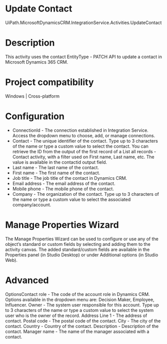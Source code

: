 ﻿# Update Contact

UiPath.MicrosoftDynamicsCRM.IntegrationService.Activities.UpdateContact

# Description

This activity uses the contact EntityType - PATCH API to update a contact in Microsoft Dynamics 365 CRM.

# Project compatibility

Windows | Cross-platform

# Configuration

* ConnectionId - The connection established in Integration Service. Access the dropdown menu to choose, add, or manage connections.
* Contact - The unique identifier of the contact. Type up to 3 characters of the name or type a custom value to select the contact. You can retrieve the ID from the output of the first record of a List all records - Contact activity, with a filter used on First name, Last name, etc. The value is available in the contactid output field.
* Last name - The last name of the contact.
* First name - The first name of the contact.
* Job title - The job title of the contact in Dynamics CRM.
* Email address - The email address of the contact.
* Mobile phone - The mobile phone of the contact.
* Company - The organization of the contact. Type up to 3 characters of the name or type a custom value to select the associated company/account.

# Manage Properties Wizard

The Manage Properties Wizard can be used to configure or use any of the object’s
                standard or custom fields by selecting and adding them to the activity canvas. The
                added standard/custom fields are available in the Properties panel (in Studio
                Desktop) or under Additional options (in Studio Web).

# Advanced

OptionsContact role - The code of the account role in Dynamics CRM. Options
                        available in the dropdown menu are: Decision Maker, Employee, Influencer.  Owner - The system user responsible for this account. Type up to 3
                        characters of the name or type a custom value to select the system user who
                        is the owner of the record. Address Line 1 - The address of contact.  Postal code - The postal code of the contact.  City - The city of the contact.  Country - Country of the contact.  Description - Description of the contact.  Manager name - The name of the manager associated with a contact.
